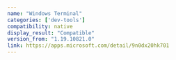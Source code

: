 ```yaml
---
name: "Windows Terminal"
categories: ['dev-tools']
compatibility: native
display_result: "Compatible"
version_from: "1.19.10821.0"
link: https://apps.microsoft.com/detail/9n0dx20hk701
---
```



